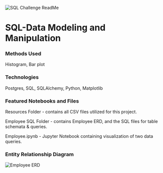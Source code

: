 ![SQL Challenge ReadMe](https://user-images.githubusercontent.com/93561950/167018897-1865307e-cb61-4c3e-a778-96a813aded40.png)

# SQL-Data Modeling and Manipulation

### Methods Used
Histogram, Bar plot

### Technologies
Postgres, SQL, SQLAlchemy, Python, Matplotlib

### Featured Notebooks and Files
Resources Folder - contains all CSV files utilized for this project. 

Employee SQL Folder - contains Employee ERD, and the SQL files for table schemata & queries. 

Employee.ipynb - Jupyter Notebook containing visualization of two data queries. 

### Entity Relationship Diagram

![Employee ERD](https://user-images.githubusercontent.com/93561950/167054659-0d19769f-1440-4657-8bd3-1c75c95b9c4c.png)

